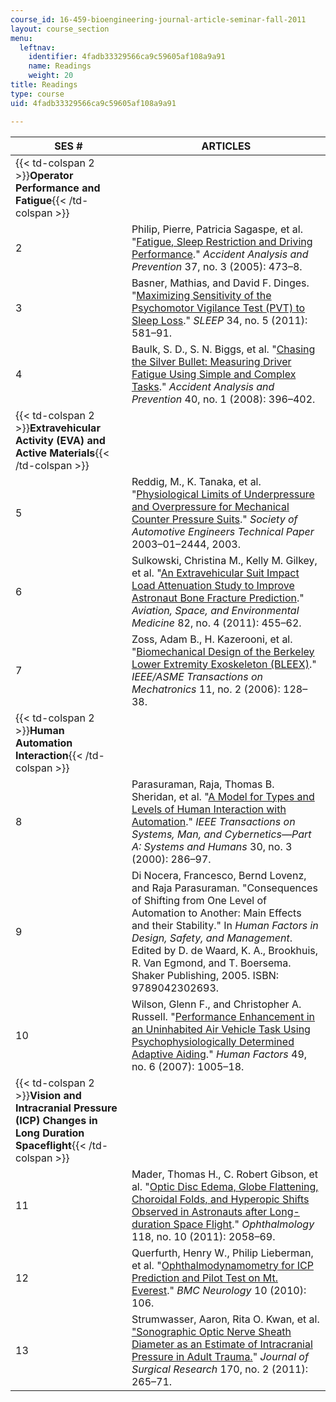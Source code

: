 ```yaml
---
course_id: 16-459-bioengineering-journal-article-seminar-fall-2011
layout: course_section
menu:
  leftnav:
    identifier: 4fadb33329566ca9c59605af108a9a91
    name: Readings
    weight: 20
title: Readings
type: course
uid: 4fadb33329566ca9c59605af108a9a91

---
```


| SES # | ARTICLES |
| --- | --- |
| {{< td-colspan 2 >}}**Operator Performance and Fatigue**{{< /td-colspan >}} ||
| 2 | Philip, Pierre, Patricia Sagaspe, et al. "[Fatigue, Sleep Restriction and Driving Performance](http://www.ncbi.nlm.nih.gov/pubmed/15784201)." _Accident Analysis and Prevention_ 37, no. 3 (2005): 473–8. |
| 3 | Basner, Mathias, and David F. Dinges. "[Maximizing Sensitivity of the Psychomotor Vigilance Test (PVT) to Sleep Loss](http://www.ncbi.nlm.nih.gov/pubmed/21532951)." _SLEEP_ 34, no. 5 (2011): 581–91. |
| 4 | Baulk, S. D., S. N. Biggs, et al. "[Chasing the Silver Bullet: Measuring Driver Fatigue Using Simple and Complex Tasks](http://dx.doi.org/10.1016/S0009-2541(99)00083-2)." _Accident Analysis and Prevention_ 40, no. 1 (2008): 396–402. |
| {{< td-colspan 2 >}}**Extravehicular Activity (EVA) and Active Materials**{{< /td-colspan >}} ||
| 5 | Reddig, M., K. Tanaka, et al. "[Physiological Limits of Underpressure and Overpressure for Mechanical Counter Pressure Suits](http://papers.sae.org/2003-01-2444/)." _Society of Automotive Engineers Technical Paper_ 2003–01–2444, 2003. |
| 6 | Sulkowski, Christina M., Kelly M. Gilkey, et al. "[An Extravehicular Suit Impact Load Attenuation Study to Improve Astronaut Bone Fracture Prediction](http://www.ingentaconnect.com/content/asma/asem/2011/00000082/00000004/art00007)." _Aviation, Space, and Environmental Medicine_ 82, no. 4 (2011): 455–62. |
| 7 | Zoss, Adam B., H. Kazerooni, et al. "[Biomechanical Design of the Berkeley Lower Extremity Exoskeleton (BLEEX)](http://ieeexplore.ieee.org/xpl/articleDetails.jsp?arnumber=1618670)." _IEEE/ASME Transactions on Mechatronics_ 11, no. 2 (2006): 128–38. |
| {{< td-colspan 2 >}}**Human Automation Interaction**{{< /td-colspan >}} ||
| 8 | Parasuraman, Raja, Thomas B. Sheridan, et al. "[A Model for Types and Levels of Human Interaction with Automation](http://ieeexplore.ieee.org/xpl/freeabs_all.jsp?arnumber=844354)." _IEEE Transactions on Systems, Man, and Cybernetics—Part A: Systems and Humans_ 30, no. 3 (2000): 286–97. |
| 9 | Di Nocera, Francesco, Bernd Lovenz, and Raja Parasuraman. "Consequences of Shifting from One Level of Automation to Another: Main Effects and their Stability." In _Human Factors in Design, Safety, and Management_. Edited by D. de Waard, K. A., Brookhuis, R. Van Egmond, and T. Boersema. Shaker Publishing, 2005. ISBN: 9789042302693. |
| 10 | Wilson, Glenn F., and Christopher A. Russell. "[Performance Enhancement in an Uninhabited Air Vehicle Task Using Psychophysiologically Determined Adaptive Aiding](http://www.ncbi.nlm.nih.gov/pubmed/18074700)." _Human Factors_ 49, no. 6 (2007): 1005–18. |
| {{< td-colspan 2 >}}**Vision and Intracranial Pressure (ICP) Changes in Long Duration Spaceflight**{{< /td-colspan >}} ||
| 11 | Mader, Thomas H., C. Robert Gibson, et al. "[Optic Disc Edema, Globe Flattening, Choroidal Folds, and Hyperopic Shifts Observed in Astronauts after Long-duration Space Flight](http://www.ncbi.nlm.nih.gov/pubmed/21849212)." _Ophthalmology_ 118, no. 10 (2011): 2058–69. |
| 12 | Querfurth, Henry W., Philip Lieberman, et al. "[Ophthalmodynamometry for ICP Prediction and Pilot Test on Mt. Everest](http://www.biomedcentral.com/1471-2377/10/106)." _BMC Neurology_ 10 (2010): 106. |
| 13 | Strumwasser, Aaron, Rita O. Kwan, et al. ["Sonographic Optic Nerve Sheath Diameter as an Estimate of Intracranial Pressure in Adult Trauma.](http://dx.doi.org/10.1016/j.jss.2011.03.009)" _Journal of Surgical Research_ 170, no. 2 (2011): 265–71.